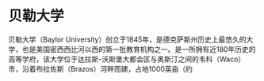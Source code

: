 # 贝勒大学

贝勒大学（Baylor University）创立于1845年，是德克萨斯州历史上最悠久的大学，也是美国密西西比河以西的第一批教育机构之一。是一所拥有近180年历史的高等学府，该大学位于达拉斯-沃斯堡大都会区与奥斯汀之间的韦科（Waco）市，沿着布拉佐斯（Brazos）河畔而建，占地1000英亩（约